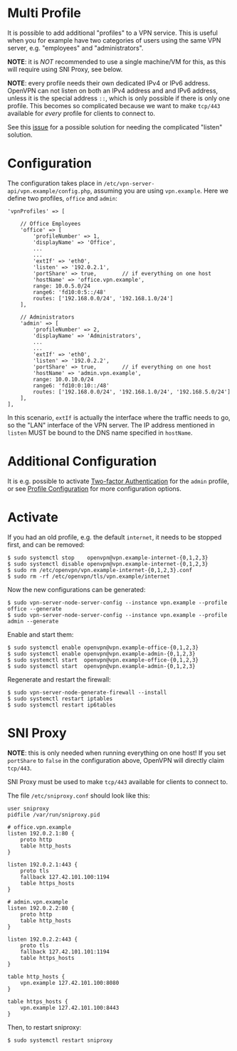 # Multi Profile

It is possible to add additional "profiles" to a VPN service. This is useful 
when you for example have two categories of users using the same VPN server,
e.g. "employees" and "administrators". 

**NOTE**: it is *NOT* recommended to use a single machine/VM for this, as this
will require using SNI Proxy, see below.

**NOTE**: every profile needs their own dedicated IPv4 or IPv6 address. 
OpenVPN can not listen on both an IPv4 address and and IPv6 address, unless it
is the special address `::`, which is only possible if there is only one 
profile. This becomes so complicated because we want to make `tcp/443` 
available for _every_ profile for clients to connect to.

See this [issue](https://github.com/eduvpn/vpn-server-node/issues/8) for a 
possible solution for needing the complicated "listen" solution.

# Configuration

The configuration takes place in `/etc/vpn-server-api/vpn.example/config.php`, 
assuming you are using `vpn.example`. Here we define two profiles, `office` and
`admin`:

    'vpnProfiles' => [

        // Office Employees
        'office' => [
            'profileNumber' => 1,
            'displayName' => 'Office',
            ...
            ...
            'extIf' => 'eth0',
            'listen' => '192.0.2.1',
            'portShare' => true,        // if everything on one host
            'hostName' => 'office.vpn.example',
            range: 10.0.5.0/24
            range6: 'fd10:0:5::/48'
            routes: ['192.168.0.0/24', '192.168.1.0/24']
        ],

        // Administrators
        'admin' => [
            'profileNumber' => 2,
            'displayName' => 'Administrators',
            ...
            ...
            'extIf' => 'eth0',
            'listen' => '192.0.2.2',
            'portShare' => true,        // if everything on one host
            'hostName' => 'admin.vpn.example',
            range: 10.0.10.0/24
            range6: 'fd10:0:10::/48'
            routes: ['192.168.0.0/24', '192.168.1.0/24', '192.168.5.0/24']
        ],
    ],

In this scenario, `extIf` is actually the interface where the traffic needs 
to go, so the "LAN" interface of the VPN server. The IP address mentioned in
`listen` MUST be bound to the DNS name specified in `hostName`.

# Additional Configuration

It is e.g. possible to activate [Two-factor Authentication](2FA.md) for the 
`admin` profile, or see [Profile Configuration](PROFILE_CONFIG.md) for more
configuration options.

# Activate

If you had an old profile, e.g. the default `internet`, it needs to be stopped
first, and can be removed:

    $ sudo systemctl stop    openvpn@vpn.example-internet-{0,1,2,3}
    $ sudo systemctl disable openvpn@vpn.example-internet-{0,1,2,3}
    $ sudo rm /etc/openvpn/vpn.example-internet-{0,1,2,3}.conf
    $ sudo rm -rf /etc/openvpn/tls/vpn.example/internet

Now the new configurations can be generated:

    $ sudo vpn-server-node-server-config --instance vpn.example --profile office --generate 
    $ sudo vpn-server-node-server-config --instance vpn.example --profile admin --generate

Enable and start them:

    $ sudo systemctl enable openvpn@vpn.example-office-{0,1,2,3}
    $ sudo systemctl enable openvpn@vpn.example-admin-{0,1,2,3}
    $ sudo systemctl start  openvpn@vpn.example-office-{0,1,2,3}
    $ sudo systemctl start  openvpn@vpn.example-admin-{0,1,2,3}

Regenerate and restart the firewall:

    $ sudo vpn-server-node-generate-firewall --install
    $ sudo systemctl restart iptables
    $ sudo systemctl restart ip6tables

# SNI Proxy

**NOTE**: this is only needed when running everything on one host! If you set
`portShare` to `false` in the configuration above, OpenVPN will directly claim
`tcp/443`.

SNI Proxy must be used to make `tcp/443` available for clients to connect to.

The file `/etc/sniproxy.conf` should look like this:

    user sniproxy
    pidfile /var/run/sniproxy.pid

    # office.vpn.example
    listen 192.0.2.1:80 {
        proto http
        table http_hosts
    }

    listen 192.0.2.1:443 {
        proto tls
        fallback 127.42.101.100:1194
        table https_hosts
    }

    # admin.vpn.example
    listen 192.0.2.2:80 {
        proto http
        table http_hosts
    }

    listen 192.0.2.2:443 {
        proto tls
        fallback 127.42.101.101:1194
        table https_hosts
    }

    table http_hosts {
        vpn.example 127.42.101.100:8080
    }

    table https_hosts {
        vpn.example 127.42.101.100:8443
    }

Then, to restart sniproxy:

    $ sudo systemctl restart sniproxy
